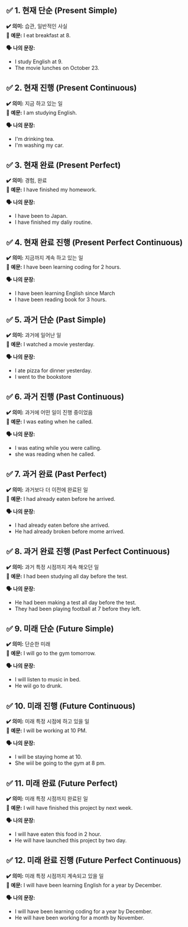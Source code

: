 ## ✅ 1. 현재 단순 (Present Simple)

**✔️ 의미:** 습관, 일반적인 사실  
**📝 예문:** I eat breakfast at 8.

**🗣️ 나의 문장:**

- I study English at 9.
- The movie lunches on October 23.

## ✅ 2. 현재 진행 (Present Continuous)

**✔️ 의미:** 지금 하고 있는 일  
**📝 예문:** I am studying English.

**🗣️ 나의 문장:**

- I'm drinking tea.
- I'm washing my car.

## ✅ 3. 현재 완료 (Present Perfect)

**✔️ 의미:** 경험, 완료  
**📝 예문:** I have finished my homework.

**🗣️ 나의 문장:**

- I have been to Japan.
- I have finished my daliy routine.

## ✅ 4. 현재 완료 진행 (Present Perfect Continuous)

**✔️ 의미:** 지금까지 계속 하고 있는 일  
**📝 예문:** I have been learning coding for 2 hours.

**🗣️ 나의 문장:**

- I have been learning English since March
- I have been reading book for 3 hours.

## ✅ 5. 과거 단순 (Past Simple)

**✔️ 의미:** 과거에 일어난 일  
**📝 예문:** I watched a movie yesterday.

**🗣️ 나의 문장:**

- I ate pizza for dinner yesterday.
- I went to the bookstore

## ✅ 6. 과거 진행 (Past Continuous)

**✔️ 의미:** 과거에 어떤 일이 진행 중이었음  
**📝 예문:** I was eating when he called.

**🗣️ 나의 문장:**

- I was eating while you were calling.
- she was reading when he called.

## ✅ 7. 과거 완료 (Past Perfect)

**✔️ 의미:** 과거보다 더 이전에 완료된 일  
**📝 예문:** I had already eaten before he arrived.

**🗣️ 나의 문장:**

- I had already eaten before she arrived.
- He had already broken before mome arrived.

## ✅ 8. 과거 완료 진행 (Past Perfect Continuous)

**✔️ 의미:** 과거 특정 시점까지 계속 해오던 일  
**📝 예문:** I had been studying all day before the test.

**🗣️ 나의 문장:**

- He had been making a test all day before the test.
- They had been playing football at 7 before they left.

## ✅ 9. 미래 단순 (Future Simple)

**✔️ 의미:** 단순한 미래  
**📝 예문:** I will go to the gym tomorrow.

**🗣️ 나의 문장:**

- I will listen to music in bed.
- He wiil go to drunk.

## ✅ 10. 미래 진행 (Future Continuous)

**✔️ 의미:** 미래 특정 시점에 하고 있을 일  
**📝 예문:** I will be working at 10 PM.

**🗣️ 나의 문장:**

- I will be staying home at 10.
- She wiil be going to the gym at 8 pm.

## ✅ 11. 미래 완료 (Future Perfect)

**✔️ 의미:** 미래 특정 시점까지 완료된 일  
**📝 예문:** I will have finished this project by next week.

**🗣️ 나의 문장:**

- I will have eaten this food in 2 hour.
- He will have launched this project by two day.

## ✅ 12. 미래 완료 진행 (Future Perfect Continuous)

**✔️ 의미:** 미래 특정 시점까지 계속되고 있을 일  
**📝 예문:** I will have been learning English for a year by December.

**🗣️ 나의 문장:**

- I will have been learning coding for a year by December.
- He will have been working for a month by November.
